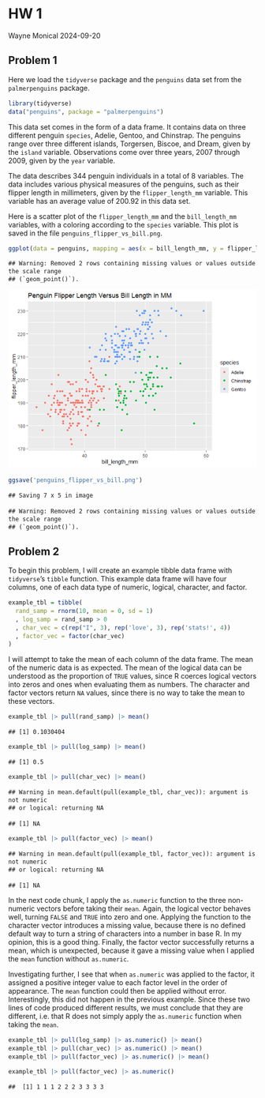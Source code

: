 HW 1
================
Wayne Monical
2024-09-20

## Problem 1

Here we load the `tidyverse` package and the `penguins` data set from
the `palmerpenguins` package.

``` r
library(tidyverse)
data("penguins", package = "palmerpenguins")
```

This data set comes in the form of a data frame. It contains data on
three different penguin `species`, Adelie, Gentoo, and Chinstrap. The
penguins range over three different islands, Torgersen, Biscoe, and
Dream, given by the `island` variable. Observations come over three
years, 2007 through 2009, given by the `year` variable.

The data describes 344 penguin individuals in a total of 8 variables.
The data includes various physical measures of the penguins, such as
their flipper length in millimeters, given by the `flipper_length_mm`
variable. This variable has an average value of 200.92 in this data set.

Here is a scatter plot of the `flipper_length_mm` and the
`bill_length_mm` variables, with a coloring according to the `species`
variable. This plot is saved in the file `penguins_flipper_vs_bill.png`.

``` r
ggplot(data = penguins, mapping = aes(x = bill_length_mm, y = flipper_length_mm, color = species)) + geom_point() + ggtitle('Penguin Flipper Length Versus Bill Length in MM')
```

    ## Warning: Removed 2 rows containing missing values or values outside the scale range
    ## (`geom_point()`).

![](p8105_hw1_wem2121_files/figure-gfm/unnamed-chunk-2-1.png)<!-- -->

``` r
ggsave('penguins_flipper_vs_bill.png')
```

    ## Saving 7 x 5 in image

    ## Warning: Removed 2 rows containing missing values or values outside the scale range
    ## (`geom_point()`).

## Problem 2

To begin this problem, I will create an example tibble data frame with
`tidyverse`’s `tibble` function. This example data frame will have four
columns, one of each data type of numeric, logical, character, and
factor.

``` r
example_tbl = tibble(
  rand_samp = rnorm(10, mean = 0, sd = 1)
  , log_samp = rand_samp > 0
  , char_vec = c(rep("I", 3), rep('love', 3), rep('stats!', 4))
  , factor_vec = factor(char_vec)
)
```

I will attempt to take the mean of each column of the data frame. The
mean of the numeric data is as expected. The mean of the logical data
can be understood as the proportion of `TRUE` values, since R coerces
logical vectors into zeros and ones when evaluating them as numbers. The
character and factor vectors return `NA` values, since there is no way
to take the mean to these vectors.

``` r
example_tbl |> pull(rand_samp) |> mean()
```

    ## [1] 0.1030404

``` r
example_tbl |> pull(log_samp) |> mean()
```

    ## [1] 0.5

``` r
example_tbl |> pull(char_vec) |> mean()
```

    ## Warning in mean.default(pull(example_tbl, char_vec)): argument is not numeric
    ## or logical: returning NA

    ## [1] NA

``` r
example_tbl |> pull(factor_vec) |> mean()
```

    ## Warning in mean.default(pull(example_tbl, factor_vec)): argument is not numeric
    ## or logical: returning NA

    ## [1] NA

In the next code chunk, I apply the `as.numeric` function to the three
non-numeric vectors before taking their `mean`. Again, the logical
vector behaves well, turning `FALSE` and `TRUE` into zero and one.
Applying the function to the character vector introduces a missing
value, because there is no defined default way to turn a string of
characters into a number in base R. In my opinion, this is a good thing.
Finally, the factor vector successfully returns a mean, which is
unexpected, because it gave a missing value when I applied the `mean`
function without `as.numeric`.

Investigating further, I see that when `as.numeric` was applied to the
factor, it assigned a positive integer value to each factor level in the
order of appearance. The `mean` function could then be applied without
error. Interestingly, this did not happen in the previous example. Since
these two lines of code produced different results, we must conclude
that they are different, i.e. that R does not simply apply the
`as.numeric` function when taking the `mean`.

``` r
example_tbl |> pull(log_samp) |> as.numeric() |> mean()
example_tbl |> pull(char_vec) |> as.numeric() |> mean()
example_tbl |> pull(factor_vec) |> as.numeric() |> mean()
```

``` r
example_tbl |> pull(factor_vec) |> as.numeric()
```

    ##  [1] 1 1 1 2 2 2 3 3 3 3
